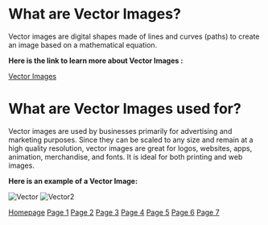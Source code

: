 # What are Vector Images?
Vector images are digital shapes made of lines and curves (paths) to create an image based on a mathematical equation.

**Here is the link to learn more about Vector Images :**

[Vector Images](https://youtu.be/ovZxjAtGDFo)

# What are Vector Images used for?

Vector images are used by businesses primarily for advertising and marketing purposes. Since they can be scaled to any size and remain at a high quality resolution, vector
images are great for logos, websites, apps, animation, merchandise, and fonts. It is ideal for both printing and web images.

**Here is an example of a Vector Image:**

![Vector](https://user-images.githubusercontent.com/89413296/145122593-89705ae9-f866-4c08-a238-25aeb0c43d96.PNG)
![Vector2](https://user-images.githubusercontent.com/89413296/145122646-303bd3ca-f487-42af-9db2-b13f28b2b12b.PNG)

[Homepage](README.md) [Page 1](page1.md) [Page 2](page2.md) [Page 3](page3.md) [Page 4](page4.md) [Page 5](page5.md) [Page 6](page6.md) [Page 7](page7.md)
